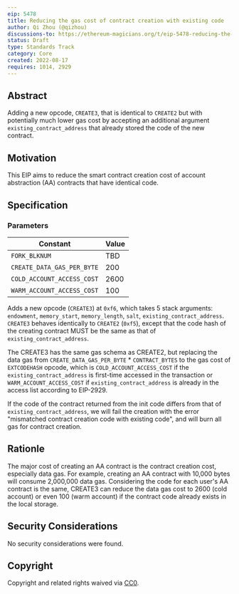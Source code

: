 ```yaml
---
eip: 5478
title: Reducing the gas cost of contract creation with existing code
author: Qi Zhou (@qizhou)
discussions-to: https://ethereum-magicians.org/t/eip-5478-reducing-the-gas-cost-of-contract-creation-with-existing-code/10419
status: Draft
type: Standards Track
category: Core
created: 2022-08-17
requires: 1014, 2929
---
```


## Abstract

Adding a new opcode, `CREATE3`, that is identical to `CREATE2` but with potentially much lower gas cost by accepting an additional argument `existing_contract_address` that already stored the code of the new contract.

## Motivation

This EIP aims to reduce the smart contract creation cost of account abstraction (AA) contracts that have identical code.

## Specification

### Parameters

| Constant                  | Value            |
| ------------------------- | ---------------- |
| `FORK_BLKNUM`             | TBD              |
| `CREATE_DATA_GAS_PER_BYTE`          | 200            |
| `COLD_ACCOUNT_ACCESS_COST` | 2600 |
| `WARM_ACCOUNT_ACCESS_COST` | 100 |

Adds a new opcode (`CREATE3`) at `0xf6`, which takes 5 stack arguments: `endowment`, `memory_start`, `memory_length`, `salt`, `existing_contract_address`. `CREATE3` behaves identically to `CREATE2` (`0xf5`), except that the code hash of the creating contract MUST be the same as that of `existing_contract_address`.

The CREATE3 has the same gas schema as CREATE2, but replacing the data gas from `CREATE_DATA_GAS_PER_BYTE` * `CONTRACT_BYTES` to the gas cost of `EXTCODEHASH` opcode, which is `COLD_ACCOUNT_ACCESS_COST` if the `existing_contract_address` is first-time accessed in the transaction or `WARM_ACCOUNT_ACCESS_COST` if `existing_contract_address` is already in the access list according to EIP-2929.

If the code of the contract returned from the init code differs from that of `existing_contract_address`, we will fail the creation with the error "mismatched contract creation code with existing code", and will burn all gas for contract creation.

## Rationle

The major cost of creating an AA contract is the contract creation cost, especially data gas. For example, creating an AA contract with 10,000 bytes will consume 2,000,000 data gas.  Considering the code for each user's AA contract is the same, CREATE3 can reduce the data gas cost to 2600 (cold account) or even 100 (warm account) if the contract code already exists in the local storage.

## Security Considerations

No security considerations were found.

## Copyright
Copyright and related rights waived via [CC0](../LICENSE.md).
